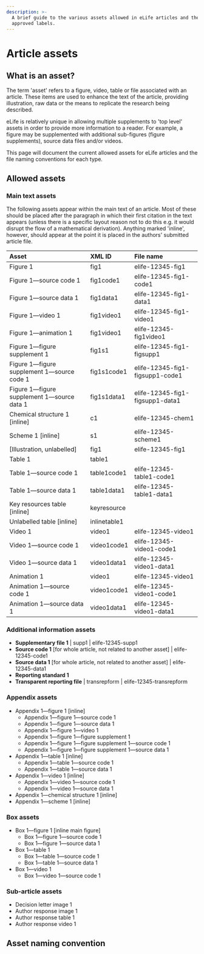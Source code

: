 ```yaml
---
description: >-
  A brief guide to the various assets allowed in eLife articles and their
  approved labels.
---
```


# Article assets

## What is an asset?

The term 'asset' refers to a figure, video, table or file associated with an article. These items are used to enhance the text of the article, providing illustration, raw data or the means to replicate the research being described.

eLife is relatively unique in allowing multiple supplements to 'top level' assets in order to provide more information to a reader. For example, a figure may be supplemented with additional sub-figures \(figure supplements\), source data files and/or videos.

This page will document the current allowed assets for eLife articles and the file naming conventions for each type.

## Allowed assets

### Main text assets

The following assets appear within the main text of an article. Most of these should be placed after the paragraph in which their first citation in the text appears \(unless there is a specific layout reason not to do this e.g. it would disrupt the flow of a mathematical derivation\). Anything marked 'inline', however, should appear at the point it is placed in the authors' submitted article file.



| Asset | XML ID | File name |
| :--- | :--- | :--- |
| Figure 1 | fig1 | elife-12345-fig1 |
| Figure 1—source code 1 | fig1code1 | elife-12345-fig1-code1 |
| Figure 1—source data 1 | fig1data1 | elife-12345-fig1-data1 |
| Figure 1—video 1 | fig1video1 | elife-12345-fig1-video1 |
| Figure 1—animation 1 | fig1video1 | elife-12345-fig1video1 |
| Figure 1—figure supplement 1 | fig1s1 | elife-12345-fig1-figsupp1 |
| Figure 1—figure supplement 1—source code 1 | fig1s1code1 | elife-12345-fig1-figsupp1-code1 |
| Figure 1—figure supplement 1—source data 1 | fig1s1data1 | elife-12345-fig1-figsupp1-data1 |
| Chemical structure 1 \[inline\] | c1 | elife-12345-chem1 |
| Scheme 1 \[inline\] | s1 | elife-12345-scheme1 |
| \[Illustration, unlabelled\] | fig1 | elife-12345-fig1 |
| Table 1 | table1 |  |
| Table 1—source code 1 | table1code1 | elife-12345-table1-code1 |
| Table 1—source data 1 | table1data1 | elife-12345-table1-data1 |
| Key resources table \[inline\] | keyresource |  |
| Unlabelled table \[inline\] | inlinetable1 |  |
| Video 1 | video1 | elife-12345-video1 |
| Video 1—source code 1 | video1code1 | elife-12345-video1-code1 |
| Video 1—source data 1 | video1data1 | elife-12345-video1-data1 |
| Animation 1 | video1 | elife-12345-video1 |
| Animation 1—source code 1 | video1code1 | elife-12345-video1-code1 |
| Animation 1—source data 1 | video1data1 | elife-12345-video1-data1 |

### Additional information assets

* **Supplementary file 1** \| supp1 \| elife-12345-supp1
* **Source code 1** \[for whole article, not related to another asset\] \| elife-12345-code1
* **Source data 1** \[for whole article, not related to another asset\] \| elife-12345-data1
* **Reporting standard 1**
* **Transparent reporting file** \| transrepform \| elife-12345-transrepform

### Appendix assets

* Appendix 1—figure 1 \[inline\]
  * Appendix 1—figure 1—source code 1
  * Appendix 1—figure 1—source data 1
  * Appendix 1—figure 1—video 1
  * Appendix 1—figure 1—figure supplement 1
  * Appendix 1—figure 1—figure supplement 1—source code 1
  * Appendix 1—figure 1—figure supplement 1—source data 1
* Appendix 1—table 1 \[inline\]
  * Appendix 1—table 1—source code 1
  * Appendix 1—table 1—source data 1
* Appendix 1—video 1 \[inline\]
  * Appendix 1—video 1—source code 1
  * Appendix 1—video 1—source data 1
* Appendix 1—chemical structure 1 \[inline\]
* Appendix 1—scheme 1 \[inline\]

### Box assets

* Box 1—figure 1 \[inline main figure\]
  * Box 1—figure 1—source code 1
  * Box 1—figure 1—source data 1
* Box 1—table 1
  * Box 1—table 1—source code 1
  * Box 1—table 1—source data 1
* Box 1—video 1
  * Box 1—video 1—source code 1

### Sub-article assets

* Decision letter image 1
* Author response image 1
* Author response table 1
* Author response video 1

## Asset naming convention


